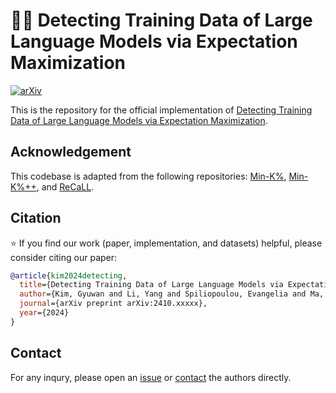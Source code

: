 # 🕵🏻 Detecting Training Data of Large Language Models via Expectation Maximization

[![arXiv](https://img.shields.io/badge/arXiv-2410.xxxxx-b31b1b.svg)](https://arxiv.org/abs/2410.xxxxx)

This is the repository for the official implementation of [Detecting Training Data of Large Language Models via Expectation Maximization](https://arxiv.org/abs/2410.xxxxx).

## Acknowledgement
This codebase is adapted from the following repositories: [Min-K%](https://github.com/swj0419/detect-pretrain-code), [Min-K%++](https://github.com/zjysteven/mink-plus-plus), and [ReCaLL](https://github.com/ruoyuxie/recall).


## Citation
⭐ If you find our work (paper, implementation, and datasets) helpful, please consider citing our paper:
```bibtex
@article{kim2024detecting,
  title={Detecting Training Data of Large Language Models via Expectation Maximization},
  author={Kim, Gyuwan and Li, Yang and Spiliopoulou, Evangelia and Ma, Jie and Ballesteros, Miguel and Wang, William Yang},
  journal={arXiv preprint arXiv:2410.xxxxx},
  year={2024}
}
```


## Contact
For any inqury, please open an [issue](https://github.com/gyuwankim/em-mia/issues) or [contact](https://gyuwankim.github.io) the authors directly.
